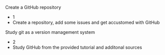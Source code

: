Create a GitHub repository
  - 1
  - Create a repository, add some issues and get accustomed with GitHub

Study git as a version management system
  - 2
  - Study GitHub from the provided tutorial and additonal sources
